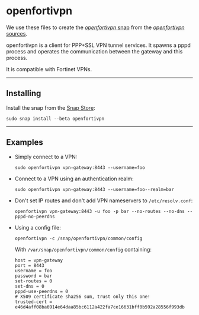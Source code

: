 openfortivpn
============

We use these files to create the
[_openfortivpn_ snap](https://snapcraft.io/openfortivpn) from the
[_openfortivpn_ sources](https://github.com/adrienverge/openfortivpn).

openfortivpn is a client for PPP+SSL VPN tunnel services.
It spawns a pppd process and operates the communication between the gateway and
this process.

It is compatible with Fortinet VPNs.


------------
Installing
------------

Install the snap from the [Snap Store](https://snapcraft.io/store):
```
sudo snap install --beta openfortivpn
```


------------
Examples
------------

* Simply connect to a VPN:
  ```
  sudo openfortivpn vpn-gateway:8443 --username=foo
  ```

* Connect to a VPN using an authentication realm:
  ```
  sudo openfortivpn vpn-gateway:8443 --username=foo--realm=bar
  ```

* Don't set IP routes and don't add VPN nameservers to `/etc/resolv.conf`:
  ```
  openfortivpn vpn-gateway:8443 -u foo -p bar --no-routes --no-dns --pppd-no-peerdns
  ```

* Using a config file:
  ```
  openfortivpn -c /snap/openfortivpn/common/config
  ```

  With `/var/snap/openfortivpn/common/config` containing:
  ```
  host = vpn-gateway
  port = 8443
  username = foo
  password = bar
  set-routes = 0
  set-dns = 0
  pppd-use-peerdns = 0
  # X509 certificate sha256 sum, trust only this one!
  trusted-cert = e46d4aff08ba6914e64daa85bc6112a422fa7ce16631bff0b592a28556f993db
  ```
